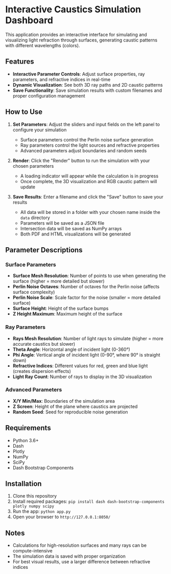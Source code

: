 # Interactive Caustics Simulation Dashboard

This application provides an interactive interface for simulating and visualizing light refraction through surfaces, generating caustic patterns with different wavelengths (colors).

## Features

- **Interactive Parameter Controls**: Adjust surface properties, ray parameters, and refractive indices in real-time
- **Dynamic Visualization**: See both 3D ray paths and 2D caustic patterns
- **Save Functionality**: Save simulation results with custom filenames and proper configuration management

## How to Use

1. **Set Parameters**: Adjust the sliders and input fields on the left panel to configure your simulation
   - Surface parameters control the Perlin noise surface generation
   - Ray parameters control the light sources and refractive properties
   - Advanced parameters adjust boundaries and random seeds

2. **Render**: Click the "Render" button to run the simulation with your chosen parameters
   - A loading indicator will appear while the calculation is in progress
   - Once complete, the 3D visualization and RGB caustic pattern will update

3. **Save Results**: Enter a filename and click the "Save" button to save your results
   - All data will be stored in a folder with your chosen name inside the `data` directory
   - Parameters will be saved as a JSON file
   - Intersection data will be saved as NumPy arrays
   - Both PDF and HTML visualizations will be generated

## Parameter Descriptions

### Surface Parameters
- **Surface Mesh Resolution**: Number of points to use when generating the surface (higher = more detailed but slower)
- **Perlin Noise Octaves**: Number of octaves for the Perlin noise (affects surface complexity)
- **Perlin Noise Scale**: Scale factor for the noise (smaller = more detailed surface)
- **Surface Height**: Height of the surface bumps
- **Z Height Maximum**: Maximum height of the surface

### Ray Parameters
- **Rays Mesh Resolution**: Number of light rays to simulate (higher = more accurate caustics but slower)
- **Theta Angle**: Horizontal angle of incident light (0-360°)
- **Phi Angle**: Vertical angle of incident light (0-90°, where 90° is straight down)
- **Refractive Indices**: Different values for red, green and blue light (creates dispersion effects)
- **Light Ray Count**: Number of rays to display in the 3D visualization

### Advanced Parameters
- **X/Y Min/Max**: Boundaries of the simulation area
- **Z Screen**: Height of the plane where caustics are projected
- **Random Seed**: Seed for reproducible noise generation

## Requirements

- Python 3.6+
- Dash
- Plotly
- NumPy
- SciPy
- Dash Bootstrap Components

## Installation

1. Clone this repository
2. Install required packages: `pip install dash dash-bootstrap-components plotly numpy scipy`
3. Run the app: `python app.py`
4. Open your browser to `http://127.0.0.1:8050/`

## Notes

- Calculations for high-resolution surfaces and many rays can be compute-intensive
- The simulation data is saved with proper organization
- For best visual results, use a larger difference between refractive indices
